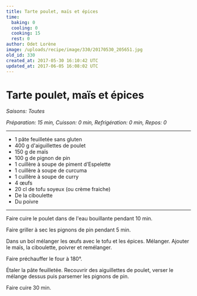 ```yaml
---
title: Tarte poulet, maïs et épices
time:
  baking: 0
  cooling: 0
  cooking: 15
  rest: 0
author: Odet Lorène
image: /uploads/recipe/image/330/20170530_205651.jpg
old_id: 330
created_at: 2017-05-30 16:10:42 UTC
updated_at: 2017-06-05 16:08:02 UTC
---
```


# Tarte poulet, maïs et épices

_Saisons: Toutes_

_Préparation: 15 min, Cuisson: 0 min, Refrigération: 0 min, Repos: 0_

---

- 1 pâte feuilletée sans gluten
- 400 g d'aiguillettes de poulet
- 150 g de maïs
- 100 g de pignon de pin
- 1 cuillère à soupe de piment d’Espelette
- 1 cuillère à soupe de curcuma
- 1 cuillère à soupe de curry
- 4 œufs
- 20 cl de tofu soyeux (ou crème fraiche)
- De la ciboulette
- Du poivre

---

Faire cuire le poulet dans de l'eau bouillante pendant 10 min.

Faire griller à sec les pignons de pin pendant 5 min.

Dans un bol mélanger les œufs avec le tofu et les épices. Mélanger. Ajouter le maïs, la ciboulette, poivrer et remélanger.

Faire préchauffer le four à 180°.

Étaler la pâte feuilletée. Recouvrir des aiguillettes de poulet, verser le mélange dessus puis parsemer les pignons de pin.

Faire cuire 30 min.
